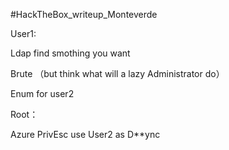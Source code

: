 #HackTheBox_writeup_Monteverde

User1:

Ldap find smothing you want

Brute （but think what will a lazy Administrator do）

Enum for user2

Root：

Azure PrivEsc use User2 as D**ync 

